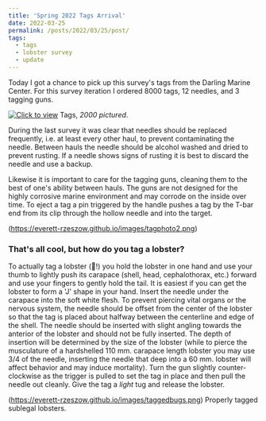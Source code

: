 ```yaml
---
title: 'Spring 2022 Tags Arrival'
date: 2022-03-25
permalink: /posts/2022/03/25/post/
tags:
  - tags
  - lobster survey
  - update
---
```


Today I got a chance to pick up this survey's tags from the Darling Marine Center. For this survey iteration I ordered 8000 tags, 12 needles, and 3 tagging guns. 

[![Click to view](https://everett-rzeszow.github.io/images/tag-photo.png)](https://everett-rzeszow.github.io/images/tag-photo.png)
Tags, *2000 pictured*.

During the last survey it was clear that needles should be replaced frequently, i.e. at least every other haul, to prevent contaminating the needle. Between hauls the needle should be alcohol washed and dried to prevent rusting. If a needle shows signs of rusting it is best to discard the needle and use a backup. 

Likewise it is important to care for the tagging guns, cleaning them to the best of one's ability between hauls. The guns are not designed for the highly corrosive marine environment and may corrode on the inside over time. To eject a tag a pin triggered by the handle pushes a tag by the T-bar end from its clip through the hollow needle and into the target. 

(https://everett-rzeszow.github.io/images/tagphoto2.png)


### That's all cool, but how do you tag a lobster?

To actually tag a lobster (🦞!) you hold the lobster in one hand and use your thumb to lightly push its carapace (shell, head, cephalothorax, etc.) forward and use your fingers to gently hold the tail. It is easiest if you can get the lobster to form a 'J' shape in your hand. Insert the needle under the carapace into the soft white flesh. To prevent piercing vital organs or the nervous system, the needle should be offset from the center of the lobster so that the tag is placed about halfway between the centerline and edge of the shell. The needle should be inserted with slight angling towards the anterior of the lobster and should not be fully inserted. The depth of insertion will be determined by the size of the lobster (while to pierce the musculature of a hardshelled 110 mm. carapace length lobster you may use 3/4 of the needle, inserting the needle that deep into a 60 mm. lobster will affect behavior and may induce mortality). Turn the gun slightly counter-clockwise as the trigger is pulled to set the tag in place and then pull the needle out cleanly. Give the tag a *light* tug and release the lobster.

(https://everett-rzeszow.github.io/images/taggedbugs.png)
Properly tagged sublegal lobsters.
